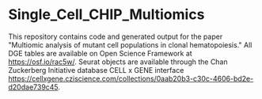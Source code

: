 # Single_Cell_CHIP_Multiomics

This repository contains code and generated output for the paper "Multiomic analysis of mutant cell populations in clonal hematopoiesis." All DGE tables are available on Open Science Framework at https://osf.io/rac5w/. Seurat objects are available through the Chan Zuckerberg Initiative database CELL x GENE interface https://cellxgene.cziscience.com/collections/0aab20b3-c30c-4606-bd2e-d20dae739c45.

